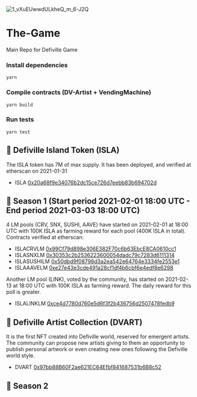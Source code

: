 ![1_vXuEUwwdULkheQ_m_6-J2Q](https://user-images.githubusercontent.com/2848253/109382859-3d857d80-78e3-11eb-8f2b-de3abad75d13.png)


# The-Game
Main Repo for Defiville Game

### Install dependencies
`yarn`

### Compile contracts (DV-Artist + VendingMachine)
`yarn build`

### Run tests
`yarn test`

## :house_with_garden: Defiville Island Token (ISLA)

The ISLA token has 7M of max supply. It has been deployed, and verified at etherscan on 2021-01-31
  - ISLA [0x20a68f9e34076b2dc15ce726d7eebb83b694702d](https://etherscan.io/token/0x20a68f9e34076b2dc15ce726d7eebb83b694702d)

## :ocean: Season 1 (Start period 2021-02-01 18:00 UTC - End period 2021-03-03 18:00 UTC)

4 LM pools (CRV, SNX, SUSHI, AAVE) have started on 2021-02-01 at 18:00 UTC with 100K ISLA as farming reward for each pool (400K ISLA in total).
Contracts verified at etherscan:
  - ISLACRVLM [0x99Cf79d898e306E382F70c6b63EbcE8CA0610cc1](https://etherscan.io/address/0x99cf79d898e306e382f70c6b63ebce8ca0610cc1#code)
  - ISLASNXLM [0x30353c2b2536223600054dadc79c7283d6111314](https://etherscan.io/address/0x30353c2b2536223600054dadc79c7283d6111314#code)
  - ISLASUSHILM [0x50dbd9f08798d3a2ea542e64764e3334fe2553e1](https://etherscan.io/address/0x50dbd9f08798d3a2ea542e64764e3334fe2553e1#code)
  - ISLAAAVELM [0xe27e43e3cde491a28cf1df4b6cbf6e4edf8e6298](https://etherscan.io/address/0xe27e43e3cde491a28cf1df4b6cbf6e4edf8e6298#code)
 
Another LM pool (LINK), voted by the community, has started on 2021-02-13 at 18:00 UTC with 100K ISLA as farming reward. The daily reward for this poll is greater.
  - ISLALINKLM [0xce4d7780d760e5d6f3f2b436756d2507478fedb9](https://etherscan.io/address/0xce4d7780d760e5d6f3f2b436756d2507478fedb9#code)

## :art: Defiville Artist Collection (DVART)

It is the first NFT created into Defiville world, reserved for emergent artists. The community can propose new artists giving to them an opportunity to publish personal artwork or even creating new ones following the Defiville world style.

- DVART [0x97bb88B60F2ae621EC64Efbf841687531b6B8c52](https://etherscan.io/address/0x97bb88B60F2ae621EC64Efbf841687531b6B8c52#code)

## :goat: Season 2
